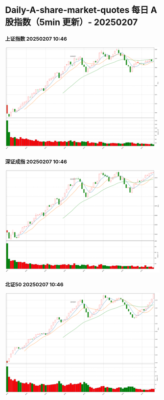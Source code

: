 
# Daily-A-share-market-quotes 每日 A 股指数（5min 更新）- 20250207

### 上证指数 20250207 10:46
![](./fig/2025/2/20250207-sh000001.png)

### 深证成指 20250207 10:46
![](./fig/2025/2/20250207-sz399001.png)

### 北证50 20250207 10:46
![](./fig/2025/2/20250207-bj899050.png)
